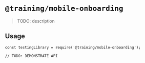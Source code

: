 # `@training/mobile-onboarding`

> TODO: description

## Usage

```
const testingLibrary = require('@training/mobile-onboarding');

// TODO: DEMONSTRATE API
```
